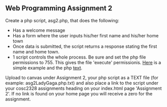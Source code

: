 ## Web Programming Assignment 2
Create a php script, asg2.php, that does the following:

* Has a welcome message
* Has a form where the user inputs his/her first name and his/her home town
* Once data is submitted, the script returns a response stating the first name and home town.
* 1 script controls the whole process. Be sure and set the php file permissions to 755. This gives the file 'execute' permissionis.
[Here](http://www.jbryan2.create.stedwards.edu/cosc2328/formTest.php) is a simple example and the php [text](http://www.jbryan2.create.stedwards.edu/cosc2328/formTestphp.txt).

Upload to canvas under Assignment 2, your php script as a TEXT file (for example: asg2LadyGaga.php.txt) and also place a link to the script under your cosc2328 assignments heading on your index.html page 'Assignment 2'. If no link is found on your home page you will receive a zero for the assignment.
